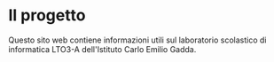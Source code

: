 # Il progetto
Questo sito web contiene informazioni utili sul laboratorio scolastico di informatica LTO3-A dell'Istituto Carlo Emilio Gadda.